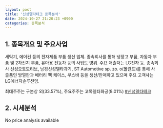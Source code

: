 ```yaml
---
layout: post
title: '신성델타테크 종목분석'
date: 2024-10-27 21:20:23 +0900
categories: 종목분석
---
```


## 1. 종목개요 및 주요사업

세탁기, 에어컨 등의 전자제품 부품 생산 업체. 종속회사를 통해 냉장고 부품, 자동차 부품 및 2차전지 부품, 유아용 전동차 등의 사업도 영위. 주요 매출처는 LG전자 등. 종속회사 신성오토모티브, 남경신성델타과기, ST Automotive sp. zo. o(폴란드)를 통해 사출품인 방열판과 배터리 팩 케이스, 부스바 등을 생산/판매하고 있으며 주요 고객사는 LG에너지솔루션임.

최대주주는 구본상 외(33.57%), 주요주주는 고목델타화공(8.01%)
[#신성델타테크](#)

## 2. 시세분석

No price analysis available
